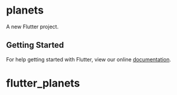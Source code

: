 # planets

A new Flutter project.

## Getting Started

For help getting started with Flutter, view our online
[documentation](https://flutter.io/).
# flutter_planets
